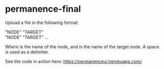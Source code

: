 # permanence-final

Upload a file in the following format:

"NODE" "TARGET"<br/>
"NODE" "TARGET"
...

Where <NODE> is the name of the node, and <TARGET> is the name of the target node. A space is used as a delimiter.

See the code in action here: https://permanenceui.herokuapp.com/
